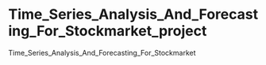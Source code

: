 # Time_Series_Analysis_And_Forecasting_For_Stockmarket_project
Time_Series_Analysis_And_Forecasting_For_Stockmarket
